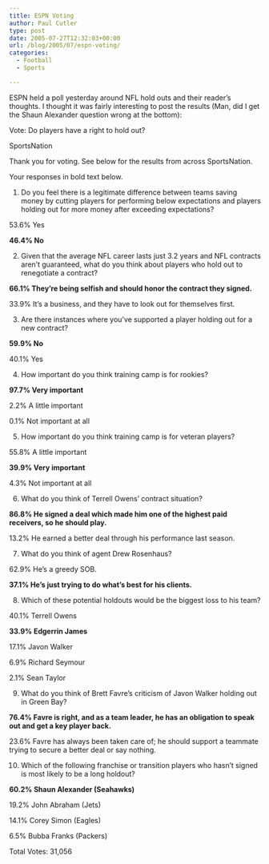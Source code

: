 ```yaml
---
title: ESPN Voting
author: Paul Cutler
type: post
date: 2005-07-27T12:32:03+00:00
url: /blog/2005/07/espn-voting/
categories:
  - Football
  - Sports

---
```

ESPN held a poll yesterday around NFL hold outs and their reader&#8217;s thoughts. I thought it was fairly interesting to post the results (Man, did I get the Shaun Alexander question wrong at the bottom):

Vote: Do players have a right to hold out?
  
SportsNation

Thank you for voting. See below for the results from across SportsNation.

Your responses in bold text below.

1) Do you feel there is a legitimate difference between teams saving money by cutting players for performing below expectations and players holding out for more money after exceeding expectations?

53.6% Yes

**46.4% No**

2) Given that the average NFL career lasts just 3.2 years and NFL contracts aren&#8217;t guaranteed, what do you think about players who hold out to renegotiate a contract?

**66.1% They&#8217;re being selfish and should honor the contract they signed.**

33.9% It&#8217;s a business, and they have to look out for themselves first.

3) Are there instances where you&#8217;ve supported a player holding out for a new contract?

**59.9% No**

40.1% Yes

4) How important do you think training camp is for rookies?

**97.7% Very important**

2.2% A little important

0.1% Not important at all

5) How important do you think training camp is for veteran players?

55.8% A little important

**39.9% Very important**

4.3% Not important at all

6) What do you think of Terrell Owens&#8217; contract situation?

**86.8% He signed a deal which made him one of the highest paid receivers, so he should play.**

13.2% He earned a better deal through his performance last season.

7) What do you think of agent Drew Rosenhaus?

62.9% He&#8217;s a greedy SOB.

**37.1% He&#8217;s just trying to do what&#8217;s best for his clients.**

8) Which of these potential holdouts would be the biggest loss to his team?

40.1% Terrell Owens

**33.9% Edgerrin James**

17.1% Javon Walker

6.9% Richard Seymour

2.1% Sean Taylor

9) What do you think of Brett Favre&#8217;s criticism of Javon Walker holding out in Green Bay?

**76.4% Favre is right, and as a team leader, he has an obligation to speak out and get a key player back.**

23.6% Favre has always been taken care of; he should support a teammate trying to secure a better deal or say nothing.

10) Which of the following franchise or transition players who hasn&#8217;t signed is most likely to be a long holdout?

**60.2% Shaun Alexander (Seahawks)**

19.2% John Abraham (Jets)

14.1% Corey Simon (Eagles)

6.5% Bubba Franks (Packers)

Total Votes: 31,056